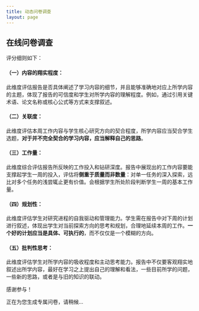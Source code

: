 ```yaml
---
title: 动态问卷调查
layout: page
---
```


<h2>在线问卷调查</h2>
<p>

评分细则如下：
<h4>（一）内容的翔实程度：</h4>

此维度评估报告是否具体阐述了学习内容的细节，并且能够准确地对应上所学内容的主题，体现了报告的可信度和学生对所学内容的理解程度。例如，通过引用关键术语、论文名称或核心公式等方式来支撑叙述。

<h4>（二）关联度：</h4>

此维度评估本周工作内容与学生核心研究方向的契合程度，所学内容应当契合学生选题，<b>对于并不完全契合的学习内容，应当解释自己的思路</b>。

<h4>（三）工作量：</h4>

此维度综合评估报告所反映的工作投入和钻研深度。报告中展现出的工作内容要能支撑起学生一周的投入，评估将<b>侧重于质量而非数量</b>：对单一任务的深入探索，远比对多个任务的浅尝辄止更有价值。会根据学生所处阶段判断学生一周的基本工作量。

<h4>（四）规划性：</h4>

此维度评估学生对研究进程的自我驱动和管理能力。学生需在报告中对下周的计划进行叙述，体现出学生对当前探索方向的思考和规划，合理地延续本周的工作。<b>一个好的计划应当是具体、可执行的</b>，而不仅仅是一个模糊的方向。

<h4>（五）批判性思考：</h4>

此维度评估学生对所学内容的吸收程度和主动思考能力。报告中不仅要客观翔实地叙述出所学内容，最好在学习之上提出自己的理解和看法，一些目前所学的问题，一些新的思路，或者是与旧的知识的联动。

感谢参与！
</p>

<div id="survey-container">
    <p id="loading-message">正在为您生成专属问卷，请稍候...</p>
    <form id="survey-form" style="display: none;"></form>
</div>

<div id="response-message" style="margin-top: 20px;"></div>

<style>
    fieldset { border: 1px solid #ccc; padding: 15px; margin-bottom: 20px; border-radius: 5px; }
    legend { font-weight: bold; font-size: 1.2em; }
    .rating-group { display: flex; justify-content: space-between; align-items: center; margin-bottom: 10px; }
    .rating-group label { flex-basis: 30%; }
    .rating-group .options { flex-basis: 70%; text-align: right; }
    .rating-group input[type="radio"] { margin: 0 5px; }
    .question-text {white-space: pre-wrap;}
    #submit-btn { background-color: #4CAF50; border: none; color: white; padding: 10px 20px; text-align: center; text-decoration: none; display: inline-block; font-size: 16px; margin: 4px 2px; cursor: pointer; border-radius: 5px; }
</style>

<script>
    document.addEventListener('DOMContentLoaded', () => {
        const loadingMessage = document.getElementById('loading-message');
        const form = document.getElementById('survey-form');
        const responseMessage = document.getElementById('response-message');

        let questionsData = []; // 用来存储从后端获取的4个问题

        // 维度定义 (key -> 中文名)
        const dimensions = {
            richness: '内容的翔实程度',
            relevance: '关联度',
            workload: '工作量',
            planning: '规划性',
            criticality: '批判性思考'
        };
        function escapeHTML(str) {
            if (str === null || str === undefined) {
                return '';
            }
            const p = document.createElement('p');
            p.textContent = str;
            return p.innerHTML;
        }

        // 1. 获取并渲染问题的函数 (不变)
        async function initializeSurvey() {
            try {
                const response = await fetch('/api/get-questions');
                if (!response.ok) throw new Error('无法从服务器获取题目');
                questionsData = await response.json();
                
                if (!questionsData || questionsData.length !== 4) {
                    loadingMessage.innerText = `错误：需要4个题目，但实际获取到 ${questionsData.length} 个。请检查题库数量。`;
                    return;
                }

                renderForm(questionsData);
                loadingMessage.style.display = 'none';
                form.style.display = 'block';
            } catch (error) {
                loadingMessage.style.color = 'red';
                loadingMessage.innerText = '加载问卷失败：' + error.message;
            }
        }

        // 2. 根据问题数据渲染HTML表单 (核心改造)
        function renderForm(questions) {
            let formHTML = '';
            questions.forEach((question, index) => {
                // 为每个题目创建一个 <fieldset>
                console.log(question);
                formHTML += `<fieldset>`;
                formHTML += `<legend>汇报 ${index + 1} 选题：${escapeHTML(question.title)} (题号: ${escapeHTML(question.id)})</legend>`;
                formHTML += `<p class="question-text">${escapeHTML(question.text)}</p>`;
                formHTML += `<p>请对以上汇报进行评分，分值为1-5，<b>1代表很拉垮，2代表 有点拉胯，3代表中，4代表良，5代表优秀。</b>。</p>`;
                
                // 存储题号
                formHTML += `<input type="hidden" name="topic_${index}_id" value="${question.id}">`;

                // 循环生成5个维度的评分项
                for (const [key, name] of Object.entries(dimensions)) {
                    formHTML += `<div class="rating-group">`;
                    formHTML += `<label>${name}:</label>`;
                    formHTML += `<div class="options">`;
                    for (let i = 1; i <= 5; i++) {
                        formHTML += `
                            <label>
                                <input type="radio" name="topic_${index}_${key}" value="${i}" required> ${i}
                            </label>
                        `;
                    }
                    formHTML += `</div></div>`;
                }
                formHTML += `</fieldset>`;
            });
            formHTML += `<button type="submit" id="submit-btn">提交所有评分</button>`;
            form.innerHTML = formHTML;
        }

        // 3. 监听表单提交事件 (核心改造)
        form.addEventListener('submit', async (e) => {
            e.preventDefault();
            const submitBtn = document.getElementById('submit-btn');
            submitBtn.disabled = true;
            submitBtn.innerText = '正在提交...';
            responseMessage.innerText = '';

            const formData = new FormData(form);
            const submissionData = [];

            // 从 FormData 中提取结构化数据
            questionsData.forEach((question, index) => {
                const topicRating = {
                    id: formData.get(`topic_${index}_id`),
                    ratings: {}
                };
                for (const key of Object.keys(dimensions)) {
                    topicRating.ratings[key] = formData.get(`topic_${index}_${key}`);
                }
                submissionData.push(topicRating);
            });
            
            try {
                const response = await fetch('/api/submit-survey', {
                    method: 'POST',
                    headers: { 'Content-Type': 'application/json' },
                    body: JSON.stringify(submissionData), // 发送包含4个对象的新数据结构
                });
                
                const result = await response.json();
                if (!response.ok) throw new Error(result.message);

                responseMessage.style.color = 'green';
                responseMessage.innerText = result.message;
                form.reset();
            } catch (error) {
                responseMessage.style.color = 'red';
                responseMessage.innerText = '提交失败：' + error.message;
            } finally {
                submitBtn.disabled = false;
                submitBtn.innerText = '提交所有评分';
            }
        });

        // 页面加载后立即开始初始化问卷
        initializeSurvey();
    });
</script>
